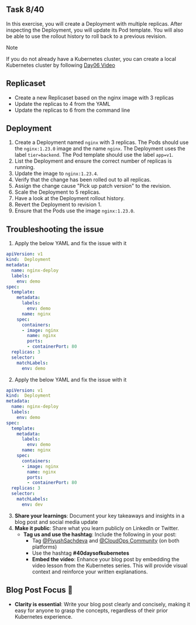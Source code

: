 ## Task 8/40


In this exercise, you will create a Deployment with multiple replicas. After inspecting the Deployment, you will update its Pod template. You will also be able to use the rollout history to roll back to a previous revision.

> [!NOTE]
> If you do not already have a Kubernetes cluster, you can create a local Kubernetes cluster by following [Day06 Video](https://youtu.be/RORhczcOrWs)


## Replicaset
- Create a new Replicaset based on the nginx image with 3 replicas
- Update the replicas to 4 from the YAML
- Update the replicas to 6 from the command line

## Deployment
1. Create a Deployment named `nginx` with 3 replicas. The Pods should use the `nginx:1.23.0` image and the name `nginx`. The Deployment uses the label `tier=backend`. The Pod template should use the label `app=v1`.
2. List the Deployment and ensure the correct number of replicas is running.
3. Update the image to `nginx:1.23.4`.
4. Verify that the change has been rolled out to all replicas.
5. Assign the change cause "Pick up patch version" to the revision.
6. Scale the Deployment to 5 replicas.
7. Have a look at the Deployment rollout history.
8. Revert the Deployment to revision 1.
9. Ensure that the Pods use the image `nginx:1.23.0`.

## Troubleshooting the issue
1. Apply the below YAML and fix the issue with it

``` YAML
apiVersion: v1
kind:  Deployment
metadata:
  name: nginx-deploy
  labels:
    env: demo
spec:
  template:
    metadata:
      labels:
        env: demo
      name: nginx
    spec:
      containers:
      - image: nginx
        name: nginx
        ports:
        - containerPort: 80
  replicas: 3
  selector:
    matchLabels:
      env: demo
```

2. Apply the below YAML and fix the issue with it

``` YAML
apiVersion: v1
kind:  Deployment
metadata:
  name: nginx-deploy
  labels:
    env: demo
spec:
  template:
    metadata:
      labels:
        env: demo
      name: nginx
    spec:
      containers:
      - image: nginx
        name: nginx
        ports:
        - containerPort: 80
  replicas: 3
  selector:
    matchLabels:
      env: dev
```
3. **Share your learnings**: Document your key takeaways and insights in a blog post and social media update
4. **Make it public**: Share what you learn publicly on LinkedIn or Twitter.
    - **Tag us and use the hashtag**: Include the following in your post:
        - Tag [@PiyushSachdeva](https://www.linkedin.com/in/piyush-sachdeva) and [@CloudOps Community](https://www.linkedin.com/company/thecloudopscomm) (on both platforms)
        - Use the hashtag **#40daysofkubernetes**
        - **Embed the video**: Enhance your blog post by embedding the video lesson from the Kubernetes series. This will provide visual context and reinforce your written explanations.

## Blog Post Focus 📝

- **Clarity is essential**: Write your blog post clearly and concisely, making it easy for anyone to grasp the concepts, regardless of their prior Kubernetes experience.
